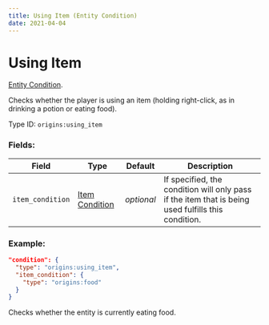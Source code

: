 ```yaml
---
title: Using Item (Entity Condition)
date: 2021-04-04
---
```

# Using Item

[Entity Condition](../entity_conditions.md).

Checks whether the player is using an item (holding right-click, as in drinking a potion or eating food).

Type ID: `origins:using_item`

### Fields:

Field  | Type | Default | Description
-------|------|---------|-------------
`item_condition` | [Item Condition](../item_conditions.md) | _optional_ | If specified, the condition will only pass if the item that is being used fulfills this condition.

### Example:

```json
"condition": {
  "type": "origins:using_item",
  "item_condition": {
    "type": "origins:food"
  }
}
```
Checks whether the entity is currently eating food.
